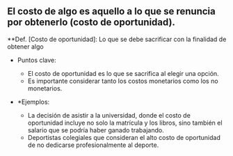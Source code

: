 ## El costo de algo es aquello a lo que se renuncia por obtenerlo (costo de oportunidad).

**Def. [Costo de oportunidad]: Lo que se debe sacrificar con la finalidad de obtener algo

* Puntos clave: 
	* El costo de oportunidad es lo que se sacrifica al elegir una opción.
	* Es importante considerar tanto los costos monetarios como los no monetarios.

* *Ejemplos: 
	* La decisión de asistir a la universidad, donde el costo de oportunidad incluye no solo la matrícula y los libros, sino también el salario que se podría haber ganado trabajando.
	* Deportistas colegiales que consideran el alto costo de oportunidad de no dedicarse profesionalmente al deporte.